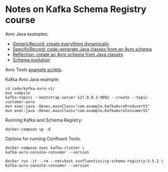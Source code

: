 # Notes on Kafka Schema Registry course

Avro Java examples:

* [GenericRecord: create everything dynamically](code/avro-examples/src/main/java/org/example/generic/GenericRecordExamples.java)
* [SpecificRecord: code-generate Java classes from an Avro schema](code/avro-examples/src/main/java/org/example/specific/SpecificRecordExamples.java)
* [Reflection: create an Avro schema from Java classes](code/avro-examples/src/main/java/org/example/reflection/ReflectionExamples.java)
* [Schema evolution](code/avro-examples/src/main/java/org/example/evolution/EvolutionExamples.java)

Avro Tools [example scripts](code/avro-tools/).

Kafka Avro Java example:

```
cd code/kafka-avro-v1/
mvn compile
kafka-topics --bootstrap-server 127.0.0.1:9092 --create --topic customer-avro
mvn exec:java -Dexec.mainClass="com.example.KafkaAvroProducerV1"
mvn exec:java -Dexec.mainClass="com.example.KafkaAvroConsumerV1"
```

Running Kafka and Schema Registry:

```
docker-compose up -d
```

Options for running Confluent Tools:

```
docker-compose exec kafka-cluster \
kafka-avro-console-consumer --version

docker run -it --rm --net=host confluentinc/cp-schema-registry:5.5.1 \
kafka-avro-console-consumer --version
```
